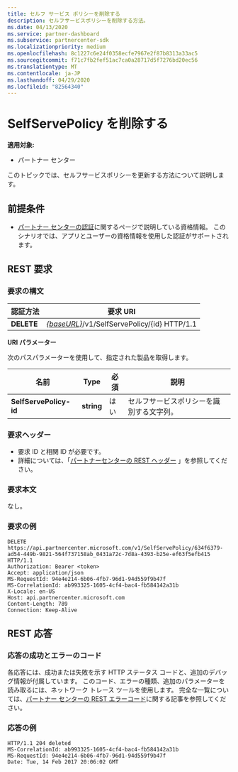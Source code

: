 ```yaml
---
title: セルフ サービス ポリシーを削除する
description: セルフサービスポリシーを削除する方法。
ms.date: 04/13/2020
ms.service: partner-dashboard
ms.subservice: partnercenter-sdk
ms.localizationpriority: medium
ms.openlocfilehash: 8c1227c6e24f0358ecfe7967e2f87b8313a33ac5
ms.sourcegitcommit: f71c7fb2fef51ac7ca0a28717d5f7276bd20ec56
ms.translationtype: MT
ms.contentlocale: ja-JP
ms.lasthandoff: 04/29/2020
ms.locfileid: "82564340"
---
```

# <a name="delete-a-selfservepolicy"></a>SelfServePolicy を削除する

**適用対象:**

- パートナー センター

このトピックでは、セルフサービスポリシーを更新する方法について説明します。

## <a name="prerequisites"></a>前提条件

- [パートナー センターの認証](partner-center-authentication.md)に関するページで説明している資格情報。 このシナリオでは、アプリとユーザーの資格情報を使用した認証がサポートされます。

## <a name="rest-request"></a>REST 要求

### <a name="request-syntax"></a>要求の構文

| 認証方法  | 要求 URI                                                                   |
|---------|-------------------------------------------------------------------------------|
| **DELETE** | [*{baseURL}*](partner-center-rest-urls.md)/v1/SelfServePolicy/{id} HTTP/1.1 |

**URI パラメーター**

次のパスパラメーターを使用して、指定された製品を取得します。

| 名前                       | Type         | 必須 | 説明                                                     |
|----------------------------|--------------|----------|-----------------------------------------------------------------|
| **SelfServePolicy-id**     | **string**   | はい      | セルフサービスポリシーを識別する文字列。                 |

### <a name="request-headers"></a>要求ヘッダー

- 要求 ID と相関 ID が必要です。
- 詳細については、「[パートナーセンターの REST ヘッダー](headers.md) 」を参照してください。

### <a name="request-body"></a>要求本文

なし。

### <a name="request-example"></a>要求の例

```http
DELETE https://api.partnercenter.microsoft.com/v1/SelfServePolicy/634f6379-ad54-449b-9821-564f737158ab_0431a72c-7d8a-4393-b25e-ef63f5efb415 HTTP/1.1
Authorization: Bearer <token>
Accept: application/json
MS-RequestId: 94e4e214-6b06-4fb7-96d1-94d559f9b47f
MS-CorrelationId: ab993325-1605-4cf4-bac4-fb584142a31b
X-Locale: en-US
Host: api.partnercenter.microsoft.com
Content-Length: 789
Connection: Keep-Alive

```

## <a name="rest-response"></a>REST 応答

### <a name="response-success-and-error-codes"></a>応答の成功とエラーのコード

各応答には、成功または失敗を示す HTTP ステータス コードと、追加のデバッグ情報が付属しています。 このコード、エラーの種類、追加のパラメーターを読み取るには、ネットワーク トレース ツールを使用します。 完全な一覧については、[パートナー センターの REST エラーコード](error-codes.md)に関する記事を参照してください。

### <a name="response-example"></a>応答の例

```http
HTTP/1.1 204 deleted
MS-CorrelationId: ab993325-1605-4cf4-bac4-fb584142a31b
MS-RequestId: 94e4e214-6b06-4fb7-96d1-94d559f9b47f
Date: Tue, 14 Feb 2017 20:06:02 GMT

```
